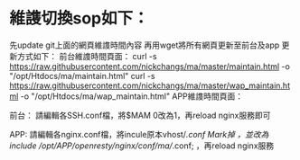 # 維謢切換sop如下：
先update git上面的網頁維謢時間內容
再用wget將所有網頁更新至前台及app
更新方式如下：
前台維謢時間頁面：
curl -s https://raw.githubusercontent.com/nickchangs/ma/master/maintain.html -o "/opt/Htdocs/ma/maintain.html" 
curl -s https://raw.githubusercontent.com/nickchangs/ma/master/wap_maintain.html -o "/opt/Htdocs/ma/wap_maintain.html"
APP維謢時間頁面：


前台：
請編輯各SSH.conf檔，將$MAM 0改為1，再reload nginx服務即可

APP:
請編輯各nginx.conf檔，將incule原本vhost/*.conf Mark掉 ，並改為 include /opt/APP/openresty/nginx/conf/ma/*.conf; ，再reload nginx服務

